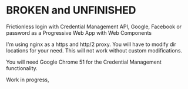 # BROKEN and UNFINISHED

Frictionless login with Credential Management API, Google, Facebook or password as a Progressive Web App with Web Components


I'm using nginx as a https and http/2 proxy.
You will have to modify dir locations for your need.
This will not work without custom modifications.

You will need Google Chrome 51 for the Credential Management functionality.

Work in progress,
